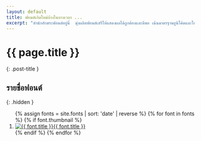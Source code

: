 ```yaml
---
layout: default
title: ฟอนต์เกิดใหม่บ้างในบางเวลา ...
excerpt: "สำนักอักขระฟอนต์อยู่นี่  มุ่งผลิตฟอนต์เสรีให้แสดงผลได้ถูกต้องและดีพอ เน้นมาตรฐานยูนิโค้ดและโอเพ่นไทป์ เพื่อให้ทุกคนมีอิสระในการใช้งาน แจกจ่าย หรือดัดแปลงได้อย่างสบายใจ"
---
```


# {{ page.title }}
{: .post-title }

## รายชื่อฟอนต์
{: .hidden }

<ol class="font-list">
  {% assign fonts = site.fonts | sort: 'date' | reverse %}
  {% for font in fonts %}
    {% if font.thumbnail %}
      <li>
        <a class="{{ font.name }}" href="{{ font.url | replace:'index.html','' }}" title="{{ font.title }}">
          <img class="svg" src="{{ font.thumbnail }}" alt="{{ font.title }}"><span>{{ font.title }}</span>
        </a>
      </li>
    {% endif %}
  {% endfor %}
</ol>

